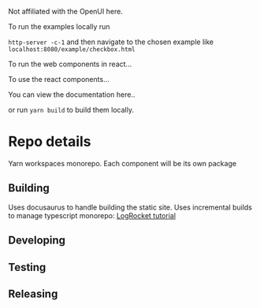 Not affiliated with the OpenUI here.

To run the examples locally run

`http-server -c-1` and then navigate to the chosen example like `localhost:8080/example/checkbox.html`

To run the web components in react...

To use the react components...

You can view the documentation here..

or run `yarn build` to build them locally.

# Repo details

Yarn workspaces monorepo.
Each component will be its own package

## Building

Uses docusaurus to handle building the static site.
Uses incremental builds to manage typescript monorepo:
[LogRocket tutorial](https://blog.logrocket.com/boost-your-productivity-with-typescript-project-references/)

## Developing

## Testing

## Releasing

